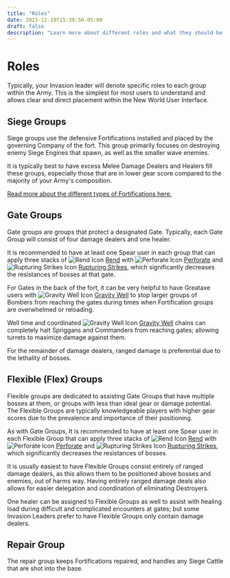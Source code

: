 ```yaml
---
title: "Roles"
date: 2021-12-10T15:39:56-05:00
draft: false
description: "Learn more about different roles and what they should be doing during an Invasion."
---
```


# Roles
Typically, your Invasion leader will denote specific roles to each group within the Army. This is the simplest for most users to understand and allows clear and direct placement within the New World User Interface.

## Siege Groups
Siege groups use the defensive Fortifications installed and placed by the governing Company of the fort. This group primarily focuses on destroying enemy Siege Engines that spawn, as well as the smaller wave enemies.

It is typically best to have excess Melee Damage Dealers and Healers fill these groups, especially those that are in lower gear score compared to the majority of your Army's composition.

[Read more about the different types of Fortifications here.](/fortifications)

## Gate Groups
Gate groups are groups that protect a designated Gate. Typically, each Gate Group will consist of four damage dealers and one healer.

It is recommended to have at least one Spear user in each group that can apply three stacks of ![Rend Icon](https://cdn.nwdb.info/db/images/live/v2/status/se_rendt1.png) [Rend](https://nwdb.info/db/status-effect/spear_perforate_rend_upgrade) with ![Perforate Icon](https://cdn.nwdb.info/db/images/live/v2/icons/abilities/spear_perforate.png) [Perforate](https://nwdb.info/db/ability/ability_spear_perforate) and ![Rupturing Strikes Icon](https://cdn.nwdb.info/db/images/live/v2/icons/abilities/spear_perforate_bonusrend.png) [Rupturing Strikes](https://nwdb.info/db/ability/ability_spear_perforate_bonusrend), which significantly decreases the resistances of bosses at that gate.

For Gates in the back of the fort, it can be very helpful to have Greataxe users with ![Gravity Well Icon](https://cdn.nwdb.info/db/images/live/v2/icons/abilities/greataxe_ability6_gravitywell.png) [Gravity Well](https://cdn.nwdb.info/db/images/live/v2/icons/abilities/spear_perforate_bonusrend.png) to stop larger groups of Bombers from reaching the gates during times when Fortification groups are overwhelmed or reloading.

Well time and coordinated ![Gravity Well Icon](https://cdn.nwdb.info/db/images/live/v2/icons/abilities/greataxe_ability6_gravitywell.png) [Gravity Well](https://cdn.nwdb.info/db/images/live/v2/icons/abilities/spear_perforate_bonusrend.png) chains can completely halt Spriggans and Commanders from reaching gates; allowing turrets to maximize damage against them.

For the remainder of damage dealers, ranged damage is preferential due to the lethality of bosses.

## Flexible (Flex) Groups
Flexible groups are dedicated to assisting Gate Groups that have multiple bosses at them, or groups with less than ideal gear or damage potential. The Flexible Groups are typically knowledgeable players with higher gear scores due to the prevalence and importance of their positioning.

As with Gate Groups, It is recommended to have at least one Spear user in each Flexible Group that can apply three stacks of ![Rend Icon](https://cdn.nwdb.info/db/images/live/v2/status/se_rendt1.png) [Rend](https://nwdb.info/db/status-effect/spear_perforate_rend_upgrade) with ![Perforate Icon](https://cdn.nwdb.info/db/images/live/v2/icons/abilities/spear_perforate.png) [Perforate](https://nwdb.info/db/ability/ability_spear_perforate) and ![Rupturing Strikes Icon](https://cdn.nwdb.info/db/images/live/v2/icons/abilities/spear_perforate_bonusrend.png) [Rupturing Strikes](https://nwdb.info/db/ability/ability_spear_perforate_bonusrend), which significantly decreases the resistances of bosses.

It is usually easiest to have Flexible Groups consist entirely of ranged damage dealers, as this allows them to be positioned above bosses and enemies, out of harms way. Having entirely ranged damage deals also allows for easier delegation and coordination of eliminating Destroyers.

One healer can be assigned to Flexible Groups as well to assist with healing load during difficult and complicated encounters at gates; but some Invasion Leaders prefer to have Flexible Groups only contain damage dealers.

## Repair Group
The repair group keeps Fortifications repaired, and handles any Siege Cattle that are shot into the base.